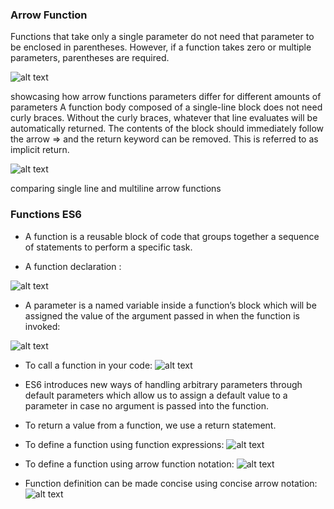 ### Arrow Function
Functions that take only a single parameter do not need that parameter to be enclosed in parentheses. However, if a function takes zero or multiple parameters, parentheses are required.

![alt text](https://s3.amazonaws.com/codecademy-content/courses/learn-javascript-functions/Diagram/parameters.svg)

showcasing how arrow functions parameters differ for different amounts of parameters
A function body composed of a single-line block does not need curly braces. Without the curly braces, whatever that line evaluates will be automatically returned. The contents of the block should immediately follow the arrow => and the return keyword can be removed. This is referred to as implicit return.

![alt text](https://s3.amazonaws.com/codecademy-content/courses/learn-javascript-functions/Diagram/return.svg)

comparing single line and multiline arrow functions

### Functions ES6


- A function is a reusable block of code that groups together a sequence of statements to perform a specific task.

- A function declaration :

![alt text](https://s3.amazonaws.com/codecademy-content/courses/learn-javascript-functions/Diagram/declaration.svg)

- A parameter is a named variable inside a function’s block which will be assigned the value of the argument passed in when the function is invoked:

![alt text](https://s3.amazonaws.com/codecademy-content/courses/learn-javascript-functions/Diagram/function+parameters.svg)


- To call a function in your code:
![alt text](https://s3.amazonaws.com/codecademy-content/courses/learn-javascript-functions/Diagram/name.svg)


- ES6 introduces new ways of handling arbitrary parameters through default parameters which allow us to assign a default value to a parameter in case no argument is passed into the function.

- To return a value from a function, we use a return statement.

- To define a function using function expressions:
![alt text](https://s3.amazonaws.com/codecademy-content/courses/learn-javascript-functions/Diagram/expression.svg)


- To define a function using arrow function notation:
![alt text](https://s3.amazonaws.com/codecademy-content/courses/learn-javascript-functions/Diagram/arrow+notation.svg)

- Function definition can be made concise using concise arrow notation:
![alt text](https://s3.amazonaws.com/codecademy-content/courses/learn-javascript-functions/Diagram/return.svg)



